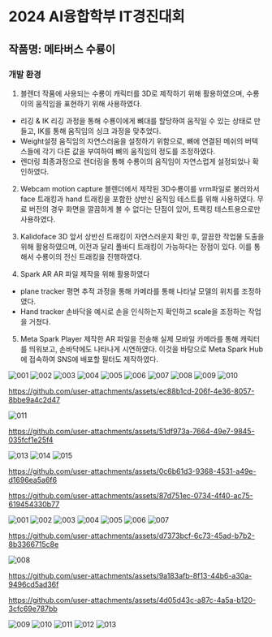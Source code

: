 2024 AI융합학부 IT경진대회
===
작품명: 메타버스 수룡이
---

### 개발 환경
1.	블렌더
작품에 사용되는 수룡이 캐릭터를 3D로 제작하기 위해 활용하였으며, 수룡이의 움직임을 표현하기 위해 사용하였다.
*	리깅 & IK
리깅 과정을 통해 수룡이에게 뼈대를 할당하여 움직일 수 있는 상태로 만들고, IK를 통해 움직임의 싱크 과정을 맞추었다.
*	Weight설정
움직임의 자연스러움을 설정하기 위함으로, 뼈에 연결된 메쉬의 버텍스들에 각기 다른 값을 부여하여 뼈의 움직임의 정도를 조정하였다.
*	렌더링
최종과정으로 렌더링을 통해 수룡이의 움직임이 자연스럽게 설정되었나 확인하였다.


2.	Webcam motion capture
블렌더에서 제작된 3D수룡이를 vrm파일로 불러와서 face 트래킹과 hand 트래킹을 포함한 상반신 움직임 테스트를 위해 사용하였다. 무료 버전의 경우 화면을 깔끔하게 볼 수 없다는 단점이 있어, 트랙킹 테스트용으로만 사용하였다.


3.	Kalidoface 3D
앞서 상반신 트래킹이 자연스러운지 확인 후, 깔끔한 작업물 도출을 위해 활용하였으며, 이전과 달리 풀바디 트래킹이 가능하다는 장점이 있다.
이를 통해서 수룡이의 전신 트래킹을 진행하였다.


4.	Spark AR
AR 파일 제작을 위해 활용하였다
*	plane tracker
평면 추적 과정을 통해 카메라를 통해 나타날 모델의 위치를 조정하였다.
*	Hand tracker
손바닥을 예시로 손을 인식하는지 확인하고 scale을 조정하는 작업을 거쳤다.

5.	Meta Spark Player
제작한 AR 파일을 전송해 실제 모바일 카메라를 통해 캐릭터를 띄워보고, 손바닥에도 나타나게 시연하였다. 이것을 바탕으로 Meta Spark Hub에 접속하여 SNS에 배포할 필터도 제작하였다.

![001](https://github.com/user-attachments/assets/8873ad25-57e4-45f9-a29e-517d599b2a90)
![002](https://github.com/user-attachments/assets/7accf4fd-da02-4c29-b203-437d1368259d)
![003](https://github.com/user-attachments/assets/e613e771-5845-4cfc-8111-1d51444df588)
![004](https://github.com/user-attachments/assets/37897740-58a1-4254-a749-b582a6b8becc)
![005](https://github.com/user-attachments/assets/678f3cca-e7bd-4aa9-b6ee-b0e95538709f)
![006](https://github.com/user-attachments/assets/17a7cb68-410b-47a7-8ab4-c26853cd7365)
![007](https://github.com/user-attachments/assets/2db55da2-8467-4321-8755-4974e1c9c086)
![008](https://github.com/user-attachments/assets/a87edbd4-21e8-4a2a-a86b-5629dc4fed8a)
![009](https://github.com/user-attachments/assets/4e33bf38-6f50-4a62-9a8f-0616f5d8528a)
![010](https://github.com/user-attachments/assets/68857b61-f8bb-41c8-af96-b85d1ba64d4d)



https://github.com/user-attachments/assets/ec88b1cd-206f-4e36-8057-8bbe9a4c2d47

![011](https://github.com/user-attachments/assets/b923e287-2f23-4a18-acc9-567f869d3258)


https://github.com/user-attachments/assets/51df973a-7664-49e7-9845-035fcf1e25f4


![013](https://github.com/user-attachments/assets/549f64bf-9e68-47fe-9799-537b7dfa0d81)
![014](https://github.com/user-attachments/assets/b2dbaa99-8521-4a82-86ca-bc1d2aac6002)
![015](https://github.com/user-attachments/assets/e729e56c-a2a1-4843-b4d9-80989f7f0e75)


https://github.com/user-attachments/assets/0c6b61d3-9368-4531-a49e-d1696ea5a6f6




https://github.com/user-attachments/assets/87d751ec-0734-4f40-ac75-619454330b77


![001](https://github.com/user-attachments/assets/e8fc1d4a-8503-4969-beaa-cc4b485ec087)
![002](https://github.com/user-attachments/assets/ab61a3f6-c47d-4d4c-9f01-315555fc9749)
![003](https://github.com/user-attachments/assets/306c4834-2718-4b3b-86ac-6c462f95071e)
![004](https://github.com/user-attachments/assets/b9fb1b86-e37d-48b3-aa8a-601002463f8f)
![005](https://github.com/user-attachments/assets/63453084-b5b2-45e5-8d53-074c26dc680e)
![006](https://github.com/user-attachments/assets/7352cb96-72f5-4da1-a10c-3bae5730abeb)
![007](https://github.com/user-attachments/assets/55187ae6-8c6a-4776-9b9e-0c0f51b31ac9)

https://github.com/user-attachments/assets/d7373bcf-6c73-45ad-b7b2-8b3366715c8e


![008](https://github.com/user-attachments/assets/953e0411-ec36-4148-a2ba-9b5808a3a632)



https://github.com/user-attachments/assets/9a183afb-8f13-44b6-a30a-9496cd5ad36f


https://github.com/user-attachments/assets/4d05d43c-a87c-4a5a-b120-3cfc69e787bb


![009](https://github.com/user-attachments/assets/a22414d0-4d94-43db-aa2a-cd1a9ab01fbb)
![010](https://github.com/user-attachments/assets/f62c7acd-4a02-49f2-977e-449d16e92ab0)
![011](https://github.com/user-attachments/assets/2ec57a4c-ed47-4fd7-8c24-fc22a35acd0b)
![012](https://github.com/user-attachments/assets/d7c3deaa-70dd-4c88-95da-b38dfee51447)
![013](https://github.com/user-attachments/assets/21dac1a8-9675-4966-aeab-d918ea003ef9)


























